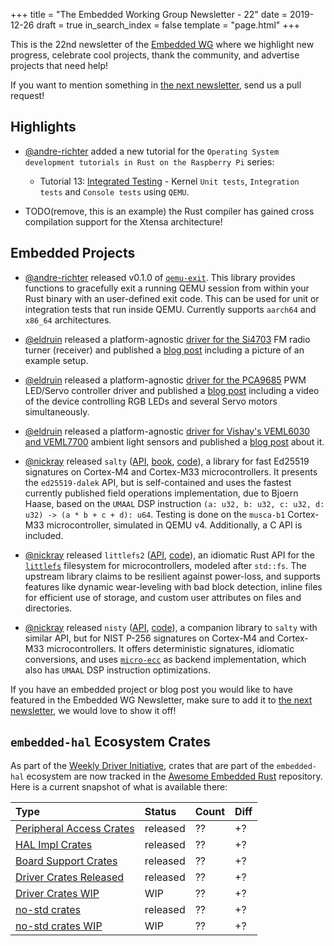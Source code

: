 +++
title = "The Embedded Working Group Newsletter - 22"
date = 2019-12-26
draft = true
in_search_index = false
template = "page.html"
+++

<!-- TODO before release set `draft` to `false` and `in_search_index` to `true` -->

This is the 22nd newsletter of the [Embedded WG] where we highlight new progress, celebrate cool projects, thank the community, and advertise projects that need help!

[Embedded WG]: https://github.com/rust-embedded/wg

<!-- TODO uncomment -->

<!-- Discuss on [#rust-embedded:matrix.org], [users.rust-lang.org], [on twitter], or [on reddit]! -->

<!-- [#rust-embedded:matrix.org]: https://matrix.to/#/#rust-embedded:matrix.org -->
<!-- [users.rust-lang.org]: https://example.org/#TODO -->
<!-- [on twitter]: https://example.org/#TODO -->
<!-- [on reddit]: https://example.org/#TODO -->

<!-- more -->

If you want to mention something in [the next newsletter], send us a pull request!

<!-- TODO before release add the next template! -->

[the next newsletter]: https://github.com/rust-embedded/blog/edit/master/content/${TODO}.md

## Highlights

<!-- TODO Add news related to embedded Rust that are not about new crates releases here -->

- [@andre-richter] added a new tutorial for the `Operating System development tutorials in Rust on the Raspberry Pi` series:
    - Tutorial 13: [Integrated Testing](https://github.com/rust-embedded/rust-raspi3-OS-tutorials/tree/master/13_integrated_testing) - Kernel `Unit tests`, `Integration tests` and `Console tests` using `QEMU`. 

- TODO(remove, this is an example) the Rust compiler has gained cross compilation support for the Xtensa architecture!

## Embedded Projects

- [@andre-richter] released v0.1.0 of [`qemu-exit`]. This library provides functions to gracefully exit a running QEMU session from within your Rust binary with an user-defined exit code. This can be used for unit or integration tests that run inside QEMU. Currently supports `aarch64` and `x86_64` architectures.

- [@eldruin] released a platform-agnostic [driver for the Si4703][si4703-driver] FM radio turner (receiver) and published a [blog post][si4703-blog-post] including a picture of an example setup.

- [@eldruin] released a platform-agnostic [driver for the PCA9685][pca9685-driver] PWM LED/Servo controller driver and published a [blog post][pca9685-blog-post] including a video of the device controlling RGB LEDs and several Servo motors simultaneously.

- [@eldruin] released a platform-agnostic [driver for Vishay's VEML6030 and VEML7700][veml6030-driver] ambient light sensors and published a [blog post][veml6030-blog-post] about it.

- [@nickray] released `salty` ([API][salty-api], [book][salty-book], [code][salty-code]), a library for fast Ed25519 signatures on Cortex-M4 and Cortex-M33 microcontrollers. It presents the `ed25519-dalek` API, but is self-contained and uses the fastest currently published field operations implementation, due to Bjoern Haase, based on the `UMAAL` DSP instruction `(a: u32, b: u32, c: u32, d: u32) -> (a * b + c + d): u64`. Testing is done on the `musca-b1` Cortex-M33 microcontroller, simulated in QEMU v4. Additionally, a C API is included.

- [@nickray] released `littlefs2` ([API][littlefs2-api], [code][littlefs2-code]), an idiomatic Rust API for the [`littlefs`][littlefs-upstream] filesystem for microcontrollers, modeled after `std::fs`. The upstream library claims to be resilient against power-loss, and supports features like dynamic wear-leveling with bad block detection, inline files for efficient use of storage, and custom user attributes on files and directories.

- [@nickray] released `nisty` ([API][nisty-api], [code][nisty-code]), a companion library to `salty` with similar API, but for NIST P-256 signatures on Cortex-M4 and Cortex-M33 microcontrollers. It offers deterministic signatures, idiomatic conversions, and uses [`micro-ecc`][micro-ecc] as backend implementation, which also has `UMAAL` DSP instruction optimizations.

[@andre-richter]: https://github.com/andre-richter
[`qemu-exit`]: https://crates.io/crates/qemu-exit

[@eldruin]: https://github.com/eldruin
[si4703-driver]: https://crates.io/crates/si4703
[si4703-blog-post]: https://blog.eldruin.com/si4703-fm-radio-receiver-driver-in-rust/

[pca9685-driver]: https://crates.io/crates/pwm-pca9685
[pca9685-blog-post]: https://blog.eldruin.com/pca9685-pwm-led-servo-controller-driver-in-rust/

[veml6030-driver]: https://crates.io/crates/veml6030
[veml6030-blog-post]: https://blog.eldruin.com/veml6030-ambient-light-sensor-driver-in-rust/

[@nickray]: https://github.com/nickray
[salty-api]: https://api.salty.rs
[salty-book]: https://book.salty.rs
[salty-code]: https://code.salty.rs
[fe25519]: https://github.com/BjoernMHaase/fe25519
[littlefs2-api]: https://docs.rs/littlefs2
[littlefs2-code]: https://github.com/nickray/littlefs2
[littlefs-upstream]: https://github.com/ARMmbed/littlefs
[nisty-api]: https://docs.rs/nisty
[nisty-code]: https://github.com/nickray/nisty
[micro-ecc]: https://github.com/kmackay/micro-ecc

If you have an embedded project or blog post you would like to have featured in the Embedded WG Newsletter, make sure to add it to [the next newsletter], we would love to show it off!

## `embedded-hal` Ecosystem Crates

As part of the [Weekly Driver Initiative], crates that are part of the `embedded-hal` ecosystem are now tracked in the [Awesome Embedded Rust] repository. Here is a current snapshot of what is available there:

<!-- TODO fill in the numbers before release -->

| Type                       | Status    | Count | Diff |
| :---                       | :-----    | :---- | :--- |
| [Peripheral Access Crates] | released  | ??    | +?   |
| [HAL Impl Crates]          | released  | ??    | +?   |
| [Board Support Crates]     | released  | ??    | +?   |
| [Driver Crates Released]   | released  | ??    | +?   |
| [Driver Crates WIP]        | WIP       | ??    | +?   |
| [no-std crates]            | released  | ??    | +?   |
| [no-std crates WIP]        | WIP       | ??    | +?   |

[Awesome Embedded Rust]: https://github.com/rust-embedded/awesome-embedded-rust
[Weekly Driver Initiative]: https://github.com/rust-embedded/wg/issues/39
[Peripheral Access Crates]: https://github.com/rust-embedded/awesome-embedded-rust#peripheral-access-crates
[HAL Impl Crates]: https://github.com/rust-embedded/awesome-embedded-rust#hal-implementation-crates
[Board Support Crates]: https://github.com/rust-embedded/awesome-embedded-rust#board-support-crates
[Driver Crates Released]: https://github.com/rust-embedded/awesome-embedded-rust#driver-crates
[Driver Crates WIP]: https://github.com/rust-embedded/awesome-embedded-rust#wip
[no-std crates]: https://github.com/rust-embedded/awesome-embedded-rust#no-std-crates
[no-std crates WIP]: https://github.com/rust-embedded/awesome-embedded-rust#wip-1
